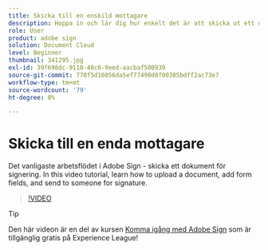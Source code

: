 ```yaml
---
title: Skicka till en enskild mottagare
description: Hoppa in och lär dig hur enkelt det är att skicka ut ett dokument för signering
role: User
product: adobe sign
solution: Document Cloud
level: Beginner
thumbnail: 341295.jpg
exl-id: 39f698dc-9118-48c6-9eed-aacbaf500939
source-git-commit: 778f5d16056da5ef77490d8f00385bdff2ac73e7
workflow-type: tm+mt
source-wordcount: '79'
ht-degree: 0%

---
```


# Skicka till en enda mottagare

Det vanligaste arbetsflödet i Adobe Sign - skicka ett dokument för signering. In this video tutorial, learn how to upload a document, add form fields, and send to someone for signature.

>[!VIDEO](https://video.tv.adobe.com/v/341295?hidetitle=true)

>[!TIP]
>
>Den här videon är en del av kursen [Komma igång med Adobe Sign](https://experienceleague.adobe.com/?recommended=Sign-U-1-2020.1) som är tillgänglig gratis på Experience League!
